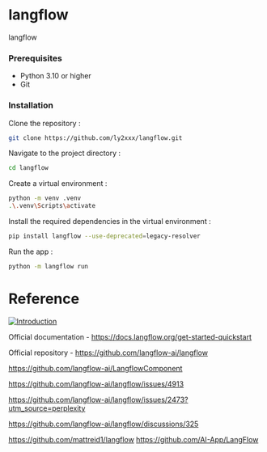 # langflow
langflow

### Prerequisites
- Python 3.10 or higher
- Git

### Installation
Clone the repository :
```bash
git clone https://github.com/ly2xxx/langflow.git
```

Navigate to the project directory :
```bash
cd langflow
```

Create a virtual environment :
```bash
python -m venv .venv
.\.venv\Scripts\activate
```

Install the required dependencies in the virtual environment :
```bash
pip install langflow --use-deprecated=legacy-resolver
```

Run the app :
```bash
python -m langflow run
```

# Reference
[![Introduction](https://coggle.it/diagram/670047faf679f45fcd1259ca/t/alml/8c75436ba6c12595791f132adb732cb95a9fd3d2e06fa896bed5aad1a6823f58?fbclid=IwZXh0bgNhZW0CMTAAAR2ubFS0oNkTpl-cEtwbGVVRGdFWZtBXMkbu-Tb1o_NUAszB18-R60xqcow_aem_lsn1iKucE1ADsl_oM2colQ)](https://youtu.be/RWo4GDTZIsE)

Official documentation - https://docs.langflow.org/get-started-quickstart

Official repository - https://github.com/langflow-ai/langflow 

https://github.com/langflow-ai/LangflowComponent

https://github.com/langflow-ai/langflow/issues/4913 

https://github.com/langflow-ai/langflow/issues/2473?utm_source=perplexity

https://github.com/langflow-ai/langflow/discussions/325

https://github.com/mattreid1/langflow
https://github.com/AI-App/LangFlow


